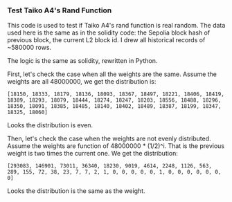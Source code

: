 ### Test Taiko A4's Rand Function

This code is used to test if Taiko A4's rand function is real random. The data used here is the same as in the solidity code: the Sepolia block hash of previous block, the current L2 block id. I drew all historical records of ~580000 rows.

The logic is the same as solidity, rewritten in Python.

First, let's check the case when all the weights are the same. Assume the weights are all 48000000, we get the distribution is:

`[18150, 18333, 18179, 18136, 18093, 18367, 18497, 18221, 18406, 18419, 18389, 18293, 18079, 18444, 18274, 18247, 18203, 18556, 18488, 18296, 18350, 18091, 18385, 18485, 18140, 18402, 18489, 18387, 18199, 18347, 18325, 18060]`

Looks the distribution is even.

Then, let's check the case when the weights are not evenly distributed. Assume the weights are function of 48000000 * (1/2)^i. That is the previous weight is two times the current one. We get the distribution:

`[293083, 146901, 73011, 36340, 18230, 9019, 4614, 2248, 1126, 563, 289, 155, 72, 38, 23, 7, 7, 2, 1, 0, 0, 0, 0, 0, 1, 0, 0, 0, 0, 0, 0, 0]`

Looks the distribution is the same as the weight.
